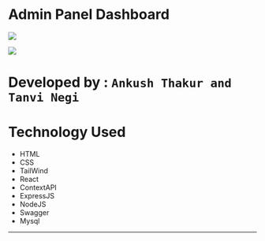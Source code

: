 # Admin Panel Dashboard 

![](https://img.shields.io/badge/Admin%20Panel%20Dashboard-AnkushThakur--TanviNegi-yellow)

![](https://img.shields.io/badge/AdminPanel-MERN%20App-blue)

# Developed by : `Ankush Thakur and Tanvi Negi`

# Technology Used

- HTML
- CSS
- TailWind
- React
- ContextAPI
- ExpressJS
- NodeJS
- Swagger
- Mysql

---